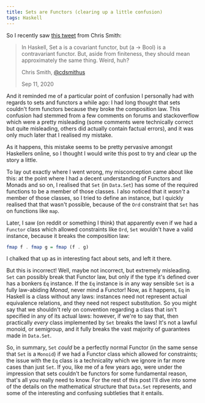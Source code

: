```yaml
---
title: Sets are Functors (clearing up a little confusion)
tags: Haskell
---
```


So I recently saw [this
tweet](https://twitter.com/cdsmithus/status/1304484063026216960) from Chris
Smith:

> In Haskell, Set a is a covariant functor, but (a -> Bool) is a contravariant
> functor.  But, aside from finiteness, they should mean approximately the same
> thing.  Weird, huh?
>
> Chris Smith, [\@cdsmithus](https://twitter.com/cdsmithus)
>
> Sep 11, 2020

And it reminded me of a particular point of confusion I personally had with
regards to sets and functors a while ago: I had long thought that sets couldn't
form functors because they broke the composition law.
This confusion had stemmed from a few comments on forums and stackoverflow which
were a pretty misleading (some comments were technically correct but quite
misleading, others did actually contain factual errors), and it was only much
later that I realised my mistake.

As it happens, this mistake seems to be pretty pervasive amongst Haskellers
online, so I thought I would write this post to try and clear up the story a
little.

To lay out exactly where I went wrong, my misconception came about like this:
at the point where I had a decent understanding of Functors and Monads and so
on, I realised that `Set` (in `Data.Set`) has some of the required functions to
be a member of those classes.
I also noticed that it *wasn't* a member of those classes, so I tried to define
an instance, but I quickly realised that that wasn't possible, because of the
`Ord` constraint that `Set` has on functions like `map`.

Later, I saw (on reddit or something I think) that apparently even if we had a
`Functor` class which allowed constraints like `Ord`, `Set` wouldn't have a
valid instance, because it breaks the composition law:

```haskell
fmap f . fmap g = fmap (f . g)
```

I chalked that up as in interesting fact about sets, and left it there.

But this is incorrect! 
Well, maybe not incorrect, but extremely misleading.
`Set` can possibly break that Functor law, but only if the type it's defined
over has a bonkers `Eq` instance.
If the `Eq` instance is in any way sensible `Set` is a fully law-abiding
*Monad*, never mind a Functor!
Now, as it happens, `Eq` in Haskell is a class without any laws: instances need
not represent actual equivalence relations, and they need not respect
substitution.
So you might say that we shouldn't rely on convention regarding a class that
isn't specified in any of its actual laws: however, if we're to say that, then
practically *every* class implemented by `Set` breaks the laws!
It's not a lawful monoid, or semigroup, and it fully breaks the vast majority of
guarantees made in `Data.Set`.

So, in summary, `Set` *could* be a perfectly normal Functor (in the same sense
that `Set` is a `Monoid`) if we had a Functor class which allowed for
constraints; the issue with the `Eq` class is a technicality which we ignore in
far more cases than just `Set`.
If you, like me of a few years ago, were under the impression that sets couldn't
be functors for some fundamental reason, that's all you really need to know.
For the rest of this post I'll dive into some of the details on the mathematical
structure that `Data.Set` represents, and some of the interesting and confusing
subtleties that it entails.
